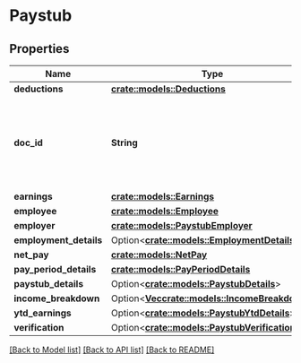 # Paystub

## Properties

Name | Type | Description | Notes
------------ | ------------- | ------------- | -------------
**deductions** | [**crate::models::Deductions**](Deductions.md) |  | 
**doc_id** | **String** | An identifier of the document referenced by the document metadata. | 
**earnings** | [**crate::models::Earnings**](Earnings.md) |  | 
**employee** | [**crate::models::Employee**](Employee.md) |  | 
**employer** | [**crate::models::PaystubEmployer**](PaystubEmployer.md) |  | 
**employment_details** | Option<[**crate::models::EmploymentDetails**](EmploymentDetails.md)> |  | [optional]
**net_pay** | [**crate::models::NetPay**](NetPay.md) |  | 
**pay_period_details** | [**crate::models::PayPeriodDetails**](PayPeriodDetails.md) |  | 
**paystub_details** | Option<[**crate::models::PaystubDetails**](PaystubDetails.md)> |  | [optional]
**income_breakdown** | Option<[**Vec<crate::models::IncomeBreakdown>**](IncomeBreakdown.md)> |  | [optional]
**ytd_earnings** | Option<[**crate::models::PaystubYtdDetails**](PaystubYTDDetails.md)> |  | [optional]
**verification** | Option<[**crate::models::PaystubVerification**](PaystubVerification.md)> |  | 

[[Back to Model list]](../README.md#documentation-for-models) [[Back to API list]](../README.md#documentation-for-api-endpoints) [[Back to README]](../README.md)



